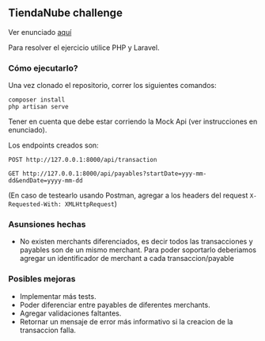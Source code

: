 ## TiendaNube challenge

Ver enunciado [aquí](https://github.com/TiendaNube/tech-challenge/tree/master/nodejs#es-ar-)

Para resolver el ejercicio utilice PHP y Laravel.

### Cómo ejecutarlo?

Una vez clonado el repositorio, correr los siguientes comandos:
```
composer install
php artisan serve
```

Tener en cuenta que debe estar corriendo la Mock Api (ver instrucciones en enunciado).

Los endpoints creados son:

`POST http://127.0.0.1:8000/api/transaction`

`GET http://127.0.0.1:8000/api/payables?startDate=yyy-mm-dd&endDate=yyyy-mm-dd`

(En caso de testearlo usando Postman, agregar a los headers del request `X-Requested-With: XMLHttpRequest`)
### Asunsiones hechas

- No existen merchants diferenciados, es decir todos las transacciones y payables son de un mismo merchant. Para poder soportarlo deberiamos agregar un identificador de merchant a cada transaccion/payable

### Posibles mejoras

- Implementar más tests.
- Poder diferenciar entre payables de diferentes merchants.
- Agregar validaciones faltantes.
- Retornar un mensaje de error más informativo si la creacion de la transaccion falla.

